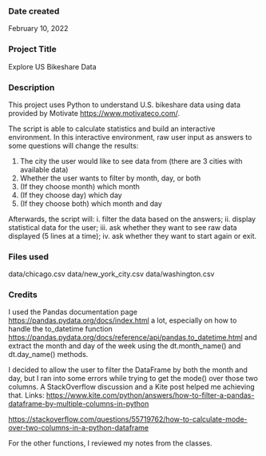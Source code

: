 ### Date created
February 10, 2022

### Project Title
Explore US Bikeshare Data 

### Description
This project uses Python to understand U.S. bikeshare data using data
provided by Motivate <https://www.motivateco.com/>.

The script is able to calculate statistics and build an interactive environment.
In this interactive environment, raw user input as answers to some questions will 
change the results: 
1. The city the user would like to see data from (there are 3 cities with available data)
2. Whether the user wants to filter by month, day, or both 
3. (If they choose month) which month
4. (If they choose day) which day
5. (If they choose both) which month and day

Afterwards, the script will: 
i. filter the data based on the answers; 
ii. display statistical data for the user;
iii. ask whether they want to see raw data displayed (5 lines at a time);
iv. ask whether they want to start again or exit. 

### Files used
data/chicago.csv
data/new_york_city.csv
data/washington.csv

### Credits
I used the Pandas documentation page <https://pandas.pydata.org/docs/index.html> a lot,
especially on how to handle the to_datetime function 
<https://pandas.pydata.org/docs/reference/api/pandas.to_datetime.html>
and extract the month and day of the week using the dt.month_name() and dt.day_name() methods.

I decided to allow the user to filter the DataFrame by both the month and day, but I ran into some errors while trying to get the mode() over those two columns.
A StackOverflow discussion and a Kite post helped me achieving that. Links:
<https://www.kite.com/python/answers/how-to-filter-a-pandas-dataframe-by-multiple-columns-in-python>

<https://stackoverflow.com/questions/55719762/how-to-calculate-mode-over-two-columns-in-a-python-dataframe>

For the other functions, I reviewed my notes from the classes.